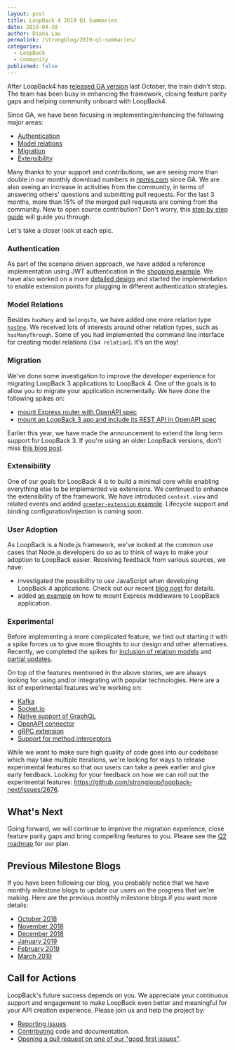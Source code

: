 ```yaml
---
layout: post
title: LoopBack 4 2019 Q1 Summaries
date: 2019-04-30
author: Diana Lau
permalink: /strongblog/2019-q1-summaries/
categories:
  - LoopBack
  - Community
published: false  
---
```


After LoopBack4 has [released GA version](https://strongloop.com/strongblog/loopback-4-ga) last October, the train didn't stop. The team has been busy in enhancing the framework, closing feature parity gaps and helping community onboard with LoopBack4.

Since GA, we have been focusing in implementing/enhancing the following major areas: 
- [Authentication](#authentication)
- [Model relations](#model-relations)
- [Migration](#migration)
- [Extensibility](#extensibility)

Many thanks to your support and contributions, we are seeing more than double in our monthly download numbers in [npmjs.com](https://www.npmjs.com/) since GA. We are also seeing an increase in activities from the community, in terms of answering others' questions and submitting pull requests. For the last 3 months, more than 15% of the merged pull requests are coming from the community. New to open source contribution? Don't worry, this [step by step guide](https://loopback.io/doc/en/lb4/submitting_a_pr.html) will guide you through.

<!--more-->
Let's take a closer look at each epic. 

### Authentication
As part of the scenario driven approach, we have added a reference implementation using JWT authentication in the [shopping example](https://github.com/strongloop/loopback4-example-shopping). We have also worked on a more [detailed design](https://github.com/strongloop/loopback-next/tree/master/packages/authentication/docs) and started the implementation to enable extension points for plugging in different authentication strategies.

### Model Relations

Besides `hasMany` and `belongsTo`, we have added one more relation type [`hasOne`](https://loopback.io/doc/en/lb4/hasOne-relation.html). We received lots of interests around other relation types, such as `hasManyThrough`.  Some of you had implemented the command line interface for creating model relations (`lb4 relation`).  It's on the way! 

### Migration

We've done some investigation to improve the developer experience for migrating LoopBack 3 applications to LoopBack 4.  One of the goals is to allow you to migrate your application incrementally.  We have done the following spikes on:
- [mount Express router with OpenAPI spec](https://github.com/strongloop/loopback-next/issues/2389)
- [mount an LoopBack 3 app and include its REST API in OpenAPI spec](https://github.com/strongloop/loopback-next/issues/2318)

Earlier this year, we have made the announcement to extend the long term support for LoopBack 3.  If you're using an older LoopBack versions, don't miss [this blog post](https://strongloop.com/strongblog/lb3-extended-lts/). 


### Extensibility

One of our goals for LoopBack 4 is to build a minimal core while enabling everything else to be implemented via extensions. We continued to enhance the extensibility of the framework. We have introduced `context.view` and related events and added [`greeter-extension` example](https://github.com/strongloop/loopback-next/tree/master/examples/greeter-extension).  Lifecycle support and binding configuration/injection is coming soon. 

### User Adoption

As LoopBack is a Node.js framework, we've looked at the common use cases that Node.js developers do so as to think of ways to make your adoption to LoopBack easier. Receiving feedback from various sources, we have:
- investigated the possibility to use JavaScript when developing LoopBack 4 applications. Check out our recent [blog post](https://strongloop.com/strongblog/loopback4-javascript-experience/) for details.
- added [an example](https://github.com/strongloop/loopback-next/tree/master/examples/express-composition) on how to mount Express middleware to LoopBack application.


### Experimental

Before implementing a more complicated feature, we find out starting it with a spike forces us to give more thoughts to our design and other alternatives.  Recently, we completed the spikes for [inclusion of relation models](add-link) and [partial updates](add-link).

On top of the features mentioned in the above stories, we are always looking for using and/or integrating with popular technologies.  Here are a list of experimental features we're working on:

- [Kafka](https://github.com/strongloop/loopback4-example-kafka)
- [Socket.io](https://github.com/strongloop/loopback-next/pull/2648)
- [Native support of GraphQL](https://github.com/strongloop/loopback-next/pull/2670)
- [OpenAPI connector](https://github.com/strongloop/loopback-connector-openapi/pull/2)
- [gRPC extension](https://github.com/strongloop/loopback4-extension-grpc)
- [Support for method interceptors](https://github.com/strongloop/loopback-next/pull/2687)

While we want to make sure high quality of code goes into our codebase which may take multiple iterations, we're looking for ways to release experimental features so that our users can take a peek earlier and give early feedback. Looking for your feedback on how we can roll out the experimental features: https://github.com/strongloop/loopback-next/issues/2676.

## What's Next
Going forward, we will continue to improve the migration experience, close feature parity gaps and bring compelling features to you.  Please see the [Q2 roadmap](add-link) for our plan.


## Previous Milestone Blogs

If you have been following our blog, you probably notice that we have monthly milestone blogs to update our users on the progress that we're making. Here are the previous monthly milestone blogs if you want more details:
- [October 2018](https://strongloop.com/strongblog/loopback-4-october-2018-milestone/)
- [November 2018](https://strongloop.com/strongblog/november-2018-milestone/)
- [December 2018](https://strongloop.com/strongblog/december-2018-milestone/)
- [January 2019](https://strongloop.com/strongblog/january-2019-milestone/)
- [February 2019](https://strongloop.com/strongblog/february-2019-milestone/)
- [March 2019](https://strongloop.com/strongblog/march-2019-milestone/)


## Call for Actions

LoopBack's future success depends on you. We appreciate your continuous support and engagement to make LoopBack even better and meaningful for your API creation experience. Please join us and help the project by:

- [Reporting issues](https://github.com/strongloop/loopback-next/issues).
- [Contributing](https://github.com/strongloop/loopback-next/blob/master/docs/CONTRIBUTING.md)
  code and documentation.
- [Opening a pull request on one of our "good first issues"](https://github.com/strongloop/loopback-next/labels/good%20first%20issue).
